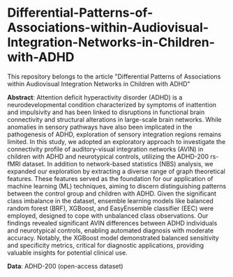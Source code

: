# Differential-Patterns-of-Associations-within-Audiovisual-Integration-Networks-in-Children-with-ADHD

This repository belongs to the article "Differential Patterns of Associations within Audiovisual Integration Networks in Children with ADHD"

**Abstract**:
Attention deficit hyperactivity disorder (ADHD) is a neurodevelopmental condition characterized by symptoms of inattention and impulsivity and has been linked to disruptions in functional brain connectivity and structural alterations in large-scale brain networks. While anomalies in sensory pathways have also been implicated in the pathogenesis of ADHD, exploration of sensory integration regions remains limited. In this study, we adopted an exploratory approach to investigate the connectivity profile of auditory-visual integration networks (AVIN) in children with ADHD and neurotypical controls, utilizing the ADHD-200 rs-fMRI dataset. In addition to network-based statistics (NBS) analysis, we expanded our exploration by extracting a diverse range of graph theoretical features. These features served as the foundation for our application of machine learning (ML) techniques, aiming to discern distinguishing patterns between the control group and children with ADHD. Given the significant class imbalance in the dataset, ensemble learning models like balanced random forest (BRF), XGBoost, and EasyEnsemble classifier (EEC) were employed, designed to cope with unbalanced class observations. Our findings revealed significant AVIN differences between ADHD individuals and neurotypical controls, enabling automated diagnosis with moderate accuracy. Notably, the XGBoost model demonstrated balanced sensitivity and specificity metrics, critical for diagnostic applications, providing valuable insights for potential clinical use. 

**Data**:
ADHD-200 (open-access dataset)
